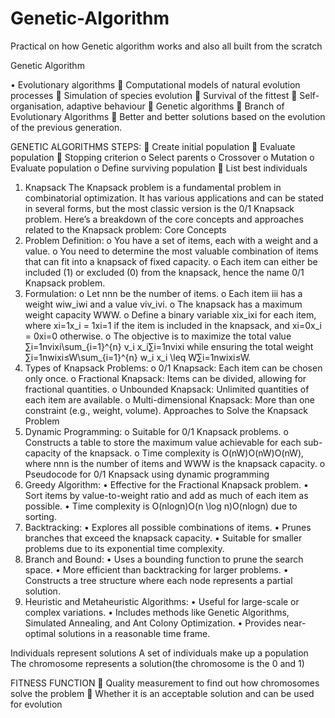 # Genetic-Algorithm
Practical on how Genetic algorithm works and also all built from the scratch

Genetic Algorithm

•	Evolutionary algorithms
	Computational models of natural evolution processes
	Simulation of species evolution
	Survival of the fittest
	Self-organisation, adaptive behaviour
	Genetic algorithms
	Branch of Evolutionary Algorithms
	Better and better solutions based on the evolution of the previous generation.

GENETIC ALGORITHMS STEPS:
	Create initial population 
	Evaluate population
	Stopping criterion
o	Select parents
o	Crossover
o	Mutation
o	Evaluate population
o	Define surviving population
	List best individuals


1.	Knapsack
The Knapsack problem is a fundamental problem in combinatorial optimization. It has various applications and can be stated in several forms, but the most classic version is the 0/1 Knapsack problem. Here’s a breakdown of the core concepts and approaches related to the Knapsack problem:
Core Concepts
1.	Problem Definition:
o	You have a set of items, each with a weight and a value.
o	You need to determine the most valuable combination of items that can fit into a knapsack of fixed capacity.
o	Each item can either be included (1) or excluded (0) from the knapsack, hence the name 0/1 Knapsack problem.
2.	Formulation:
o	Let nnn be the number of items.
o	Each item iii has a weight wiw_iwi and a value viv_ivi.
o	The knapsack has a maximum weight capacity WWW.
o	Define a binary variable xix_ixi for each item, where xi=1x_i = 1xi=1 if the item is included in the knapsack, and xi=0x_i = 0xi=0 otherwise.
o	The objective is to maximize the total value ∑i=1nvixi\sum_{i=1}^{n} v_i x_i∑i=1nvixi while ensuring the total weight ∑i=1nwixi≤W\sum_{i=1}^{n} w_i x_i \leq W∑i=1nwixi≤W.
3.	Types of Knapsack Problems:
o	0/1 Knapsack: Each item can be chosen only once.
o	Fractional Knapsack: Items can be divided, allowing for fractional quantities.
o	Unbounded Knapsack: Unlimited quantities of each item are available.
o	Multi-dimensional Knapsack: More than one constraint (e.g., weight, volume).
Approaches to Solve the Knapsack Problem
1.	Dynamic Programming:
o	Suitable for 0/1 Knapsack problems.
o	Constructs a table to store the maximum value achievable for each sub-capacity of the knapsack.
o	Time complexity is O(nW)O(nW)O(nW), where nnn is the number of items and WWW is the knapsack capacity.
o	Pseudocode for 0/1 Knapsack using dynamic programming
2.  Greedy Algorithm:
•	Effective for the Fractional Knapsack problem.
•	Sort items by value-to-weight ratio and add as much of each item as possible.
•	Time complexity is O(nlog⁡n)O(n \log n)O(nlogn) due to sorting.
3.  Backtracking:
•	Explores all possible combinations of items.
•	Prunes branches that exceed the knapsack capacity.
•	Suitable for smaller problems due to its exponential time complexity.
4.  Branch and Bound:
•	Uses a bounding function to prune the search space.
•	More efficient than backtracking for larger problems.
•	Constructs a tree structure where each node represents a partial solution.
5.  Heuristic and Metaheuristic Algorithms:
•	Useful for large-scale or complex variations.
•	Includes methods like Genetic Algorithms, Simulated Annealing, and Ant Colony Optimization.
•	Provides near-optimal solutions in a reasonable time frame.

Individuals represent solutions
A set of individuals make up a population
The chromosome represents a solution(the chromosome is the 0 and 1)


FITNESS FUNCTION
	Quality measurement to find out how chromosomes solve the problem 
	Whether it is an acceptable solution and can be used for evolution

